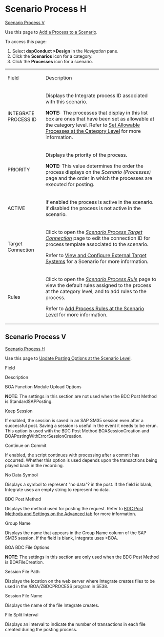 # Scenario Process H  

[Scenario Process V](#Scenario)

<div class="use">

Use this page to [Add a Process to a
Scenario](../Use_Cases/Add_an_Integrate_Process_to_a_Scenario.htm).

</div>

To access this page:

1.  Select <span style="font-weight: bold;">dspConduct
    \></span>**Design** in the *Navigation* pane.
2.  Click the **Scenarios** icon for a category.
3.  Click the **Processes** icon for a scenario.

<table>
<tbody>
<tr class="odd">
<td><p>Field</p></td>
<td><p>Description</p></td>
</tr>
<tr class="even">
<td><p>INTEGRATE PROCESS ID</p></td>
<td><p>Displays the Integrate process ID associated with this scenario.</p>
<p><strong>NOTE:</strong>  The processes that display in this list box are ones that have been set as allowable at the category level. Refer to <a href="../Use_Cases/Set_Allowed_Processes_at_the_Category_Level.htm">Set Allowable Processes at the Category Level</a> for more information.</p></td>
</tr>
<tr class="odd">
<td><p>PRIORITY</p></td>
<td><p>Displays the priority of the process.</p>
<p><strong>NOTE:</strong> This value determines the order the process displays on the <em>Scenario (Processes)</em> page and the order in which the processes are executed for posting.</p></td>
</tr>
<tr class="even">
<td><p>ACTIVE</p></td>
<td><p>If enabled the process is active in the scenario. If disabled the process is not active in the scenario.</p></td>
</tr>
<tr class="odd">
<td><p>Target Connection</p></td>
<td><p>Click to open the <em><a href="Scenario_Process_Target_Connection.htm">Scenario Process Target Connection</a></em> page to edit the connection ID for process template associated to the scenario.</p>
<p>Refer to <a href="../Use_Cases/View_and_Configure_External_Target_Systems_Scnrio.htm">View and Configure External Target Systems</a> for a Scenario for more information.</p></td>
</tr>
<tr class="even">
<td><p>Rules</p></td>
<td><p>Click to open the <span style="font-style: italic;"><a href="Scenario_Process_Rule.htm">Scenario Process Rule</a></span> page to view the default rules assigned to the process at the category level, and to add rules to the process.</p>
<p>Refer to <a href="../Use_Cases/Add_Process_Rules_at_the_Scenario_Level.htm">Add Process Rules at the Scenario Level</a> for more information.</p></td>
</tr>
</tbody>
</table>

## <span id="Scenario"></span>Scenario Process V

[Scenario Process H](#)

<div class="use">

Use this page to [Update Posting Options at the Scenario
Level](../Use_Cases/Update_Posting_Options_at_the_Scenario_%20Level.htm).

</div>

Field

Description

BOA Function Module Upload Options

**NOTE**: The settings in this section are not used when the BDC Post
Method is StandardSAPPosting.

Keep Session

If enabled, the session is saved in an SAP SM35 session even after a
successful post. Saving a session is useful in the event it needs to be
rerun. This option is used with the BDC Post Method BOASessionCreation
and BOAPostingWithErrorSessionCreation.

Continue on Commit

If enabled, the script continues with processing after a commit has
occurred. Whether this option is used depends upon the transactions
being played back in the recording.

No Data Symbol

Displays a symbol to represent "no data"? in the post. If the field is
blank, Integrate uses an empty string to represent no data.

BDC Post Method

Displays the method used for posting the request. Refer to [BDC Post
Methods and Settings on the Advanced
tab](../../../Platform/Integrate/Page_Desc/BDCPostMethodsSettingsAdvTab.htm)
for more information.

Group Name

Displays the name that appears in the Group Name column of the SAP SM35
session. If the field is blank, Integrate uses \>BOA.

BOA BDC File Options

**NOTE**: The settings in this section are only used when the BDC Post
Method is BOAFileCreation.

Session File Path

Displays the location on the web server where Integrate creates files to
be used in the /BOA/ZBDCPROCESS program in SE38.

Session File Name

Displays the name of the file Integrate creates.

File Split Interval

Displays an interval to indicate the number of transactions in each file
created during the posting process.
